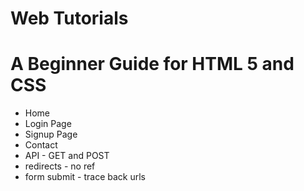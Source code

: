 # Web Tutorials
<h1>A Beginner Guide for HTML 5 and CSS </h1>
<ul>
  <li>Home</li>
  <li>Login Page</li>
  <li>Signup Page</li>
  <li>Contact</li>
  <li>API - GET and POST</li>
  <li>redirects - no ref</li>
  <li>form submit - trace back urls</li>

</ul>
